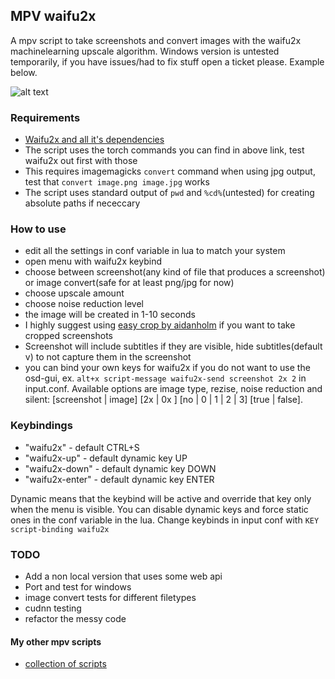 ## MPV waifu2x
  
A mpv script to take screenshots and convert images with the waifu2x machinelearning upscale algorithm. Windows version is untested temporarily, if you have issues/had to fix stuff open a ticket please. Example below.

![alt text](https://i.imgur.com/A4rPNpm.jpg "preview image")  
### Requirements
-  [Waifu2x and all it's dependencies](https://github.com/nagadomi/waifu2x)
-  The script uses the torch commands you can find in above link, test waifu2x out first with those
-  This requires imagemagicks `convert` command when using jpg output, test that `convert image.png image.jpg` works
-  The script uses standard output of `pwd` and `%cd%`(untested) for creating absolute paths if nececcary

### How to use
-  edit all the settings in conf variable in lua to match your system
-  open menu with waifu2x keybind
-  choose between screenshot(any kind of file that produces a screenshot) or image convert(safe for at least png/jpg for now)
-  choose upscale amount
-  choose noise reduction level
-  the image will be created in 1-10 seconds
-  I highly suggest using [easy crop by aidanholm](https://github.com/aidanholm/mpv-easycrop) if you want to take cropped screenshots
-  Screenshot will include subtitles if they are visible, hide subtitles(default v) to not capture them in the screenshot
-  you can bind your own keys for waifu2x if you do not want to use the osd-gui, ex. `alt+x script-message waifu2x-send screenshot 2x 2` in input.conf. Available options are image type, rezise, noise reduction and silent: [screenshot | image] [2x | 0x ] [no | 0 | 1 | 2 | 3] [true | false].

### Keybindings
-  "waifu2x" - default CTRL+S
-  "waifu2x-up" - default dynamic key UP
-  "waifu2x-down" - default dynamic key DOWN
-  "waifu2x-enter" - default dynamic key ENTER

Dynamic means that the keybind will be active and override that key only when the menu is visible. You can disable dynamic keys and force static ones in the conf variable in the lua. Change keybinds in input conf with `KEY script-binding waifu2x`


### TODO
-  Add a non local version that uses some web api
-  Port and test for windows
-  image convert tests for different filetypes
-  cudnn testing
-  refactor the messy code

#### My other mpv scripts
- [collection of scripts](https://github.com/donmaiq/mpv-scripts)
